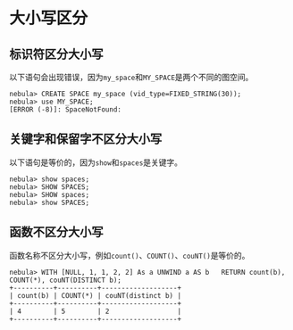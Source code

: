 # 大小写区分

## 标识符区分大小写

以下语句会出现错误，因为`my_space`和`MY_SPACE`是两个不同的图空间。

```ngql
nebula> CREATE SPACE my_space (vid_type=FIXED_STRING(30));
nebula> use MY_SPACE;
[ERROR (-8)]: SpaceNotFound:
```

## 关键字和保留字不区分大小写

以下语句是等价的，因为`show`和`spaces`是关键字。

```ngql
nebula> show spaces;  
nebula> SHOW SPACES;
nebula> SHOW spaces;
nebula> show SPACES;
```

## 函数不区分大小写

函数名称不区分大小写，例如`count()`、`COUNT()`、`couNT()`是等价的。

```ngql
nebula> WITH [NULL, 1, 1, 2, 2] As a UNWIND a AS b   RETURN count(b), COUNT(*), couNT(DISTINCT b);
+----------+----------+-------------------+
| count(b) | COUNT(*) | couNT(distinct b) |
+----------+----------+-------------------+
| 4        | 5        | 2                 |
+----------+----------+-------------------+